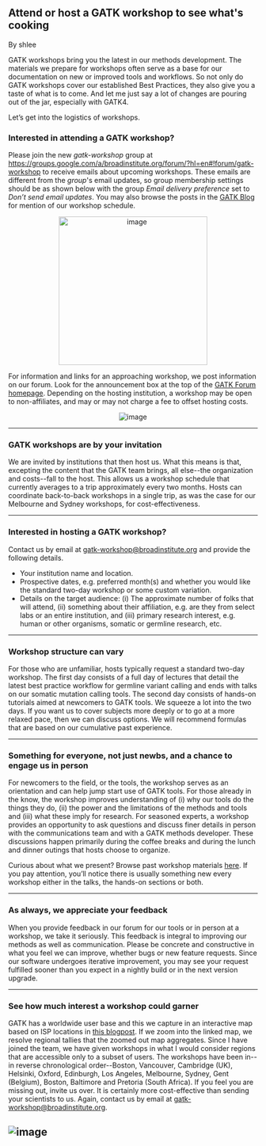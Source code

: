 ## Attend or host a GATK workshop to see what's cooking

By shlee

<p>GATK workshops bring you the latest in our methods development. The materials we prepare for workshops often serve as a base for our documentation on new or improved tools and workflows. So not only do GATK workshops cover our established Best Practices, they also give you a taste of what is to come. And let me just say a lot of changes are pouring out of the jar, especially with GATK4.</p>

<p>Let’s get into the logistics of workshops.</p>

<h3>Interested in attending a GATK workshop?</h3>

<p>Please join the new <em>gatk-workshop</em> group at <a rel="nofollow" href="https://groups.google.com/a/broadinstitute.org/forum/?hl=en#!forum/gatk-workshop">https://groups.google.com/a/broadinstitute.org/forum/?hl=en#!forum/gatk-workshop</a> to receive emails about upcoming workshops. These emails are different from the <em>group</em>'s email updates, so group membership settings should be as shown below with the group <em>Email delivery preference</em> set to <em>Don’t send email updates</em>. You may also browse the posts in the <a rel="nofollow" href="https://software.broadinstitute.org/gatk/blog">GATK Blog</a> for mention of our workshop schedule.</p>

<p></p><div style="text-align: center;"><img src="https://us.v-cdn.net/5019796/uploads/FileUpload/87/bf54887dce14b8de7a4c61751ef341.png" height="300" alt="image" class="embedImage-img importedEmbed-img"></img></div>

<p>For information and links for an approaching workshop, we post information on our forum. Look for the announcement box at the top of the <a rel="nofollow" href="http://gatkforums.broadinstitute.org/gatk">GATK Forum homepage</a>. Depending on the hosting institution, a workshop may be open to non-affiliates, and may or may not charge a fee to offset hosting costs.</p>

<p></p><div style="text-align: center;"><img src="https://us.v-cdn.net/5019796/uploads/FileUpload/6a/f6caf6ba80dda94d03af127d7edae0.png" height="" alt="image" class="embedImage-img importedEmbed-img"></img></div>

<hr></hr><h3>GATK workshops are by your invitation</h3>

<p>We are invited by institutions that then host us. What this means is that, excepting the content that the GATK team brings, all else--the organization and costs--fall to the host. This allows us a workshop schedule that currently averages to a trip approximately every two months. Hosts can coordinate back-to-back workshops in a single trip, as was the case for our Melbourne and Sydney workshops, for cost-effectiveness.</p>

<hr></hr><h3>Interested in hosting a GATK workshop?</h3>

<p>Contact us by email at <a rel="nofollow" href="denied:mailto:gatk-workshop@broadinstitute.org">gatk-workshop@broadinstitute.org</a> and provide the following details.</p>

<ul><li>Your institution name and location.</li>
<li>Prospective dates, e.g. preferred month(s) and whether you would like the standard two-day workshop or some custom variation.</li>
<li>Details on the target audience: (i) The approximate number of folks that will attend, (ii) something about their affiliation, e.g. are they from select labs or an entire institution, and (iii) primary research interest, e.g. human or other organisms, somatic or germline research, etc.</li>
</ul><hr></hr><h3>Workshop structure can vary</h3>

<p>For those who are unfamiliar, hosts typically request a standard two-day workshop. The first day consists of a full day of lectures that detail the latest best practice workflow for germline variant calling and ends with talks on our somatic mutation calling tools. The second day consists of hands-on tutorials aimed at newcomers to GATK tools. We squeeze a lot into the two days. If you want us to cover subjects more deeply or to go at a more relaxed pace, then we can discuss options. We will recommend formulas that are based on our cumulative past experience.</p>

<hr></hr><h3>Something for everyone, not just newbs, and a chance to engage us in person</h3>

<p>For newcomers to the field, or the tools, the workshop serves as an orientation and can help jump start use of GATK tools. For those already in the know, the workshop improves understanding of (i) why our tools do the things they do, (ii) the power and the limitations of the methods and tools and (iii) what these imply for research. For seasoned experts, a workshop provides an opportunity to ask questions and discuss finer details in person with the communications team and with a GATK methods developer. These discussions happen primarily during the coffee breaks and during the lunch and dinner outings that hosts choose to organize.</p>

<p>Curious about what we present? Browse past workshop materials <a rel="nofollow" href="https://drive.google.com/open?id=0BwTg3aXzGxEDbDlsWEtXNUhuSzQ">here</a>. If you pay attention, you’ll notice there is usually something new every workshop either in the talks, the hands-on sections or both.</p>

<hr></hr><h3>As always, we appreciate your feedback</h3>

<p>When you provide feedback in our forum for our tools or in person at a workshop, we take it seriously. This feedback is integral to improving our methods as well as communication. Please be concrete and constructive in what you feel we can improve, whether bugs or new feature requests. Since our software undergoes iterative improvement, you may see your request fulfilled sooner than you expect in a nightly build or in the next version upgrade.</p>

<hr></hr><h3>See how much interest a workshop could garner</h3>

<p>GATK has a worldwide user base and this we capture in an interactive map based on ISP locations in <a rel="nofollow" href="https://software.broadinstitute.org/gatk/blog?id=8074">this blogpost</a>. If we zoom into the linked map, we resolve regional tallies that the zoomed out map aggregates. Since I have joined the team, we have given workshops in what I would consider regions that are accessible only to a subset of users. The workshops have been in--in reverse chronological order--Boston, Vancouver, Cambridge (UK), Helsinki, Oxford, Edinburgh, Los Angeles, Melbourne, Sydney, Gent (Belgium), Boston, Baltimore and Pretoria (South Africa). If you feel you are missing out, invite us over. It is certainly more cost-effective than sending your scientists to us. Again, contact us by email at <a rel="nofollow" href="denied:mailto:gatk-workshop@broadinstitute.org">gatk-workshop@broadinstitute.org</a>.</p>

<h2><img src="https://us.v-cdn.net/5019796/uploads/FileUpload/17/c63746a2202eb0b66d536b161c32da.png" height="" alt="image" style="text-align: ;" class="embedImage-img importedEmbed-img"></img></h2>
